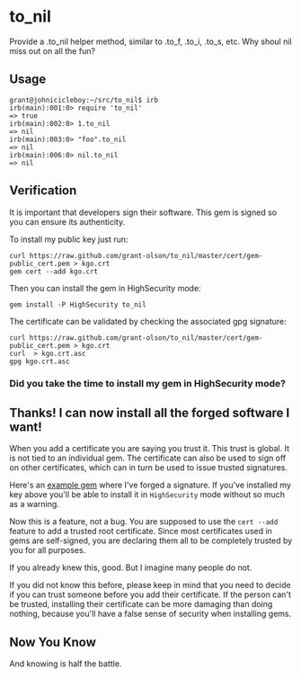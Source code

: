 to_nil
======

Provide a .to_nil helper method, similar to .to_f, .to_i, .to_s, etc.
Why shoul nil miss out on all the fun?

Usage
-----

    grant@johnicicleboy:~/src/to_nil$ irb
    irb(main):001:0> require 'to_nil'
    => true
    irb(main):002:0> 1.to_nil
    => nil
    irb(main):003:0> "foo".to_nil
    => nil
    irb(main):006:0> nil.to_nil
    => nil

Verification
------------

It is important that developers sign their software.  This gem is
signed so you can ensure its authenticity.

To install my public key just run:

    curl https://raw.github.com/grant-olson/to_nil/master/cert/gem-public_cert.pem > kgo.crt
    gem cert --add kgo.crt

Then you can install the gem in HighSecurity mode:

    gem install -P HighSecurity to_nil

The certificate can be validated by checking the associated gpg signature:

    curl https://raw.github.com/grant-olson/to_nil/master/cert/gem-public_cert.pem > kgo.crt
    curl  > kgo.crt.asc
    gpg kgo.crt.asc

### Did you take the time to install my gem in HighSecurity mode?

Thanks!  I can now install all the forged software I want!
----------------------------------------------------------

When you add a certificate you are saying you trust it.  This trust is
global.  It is not tied to an individual gem.  The certificate can
also be used to sign off on other certificates, which can in turn be
used to issue trusted signatures.

Here's an [example gem](./gems/rubygems-update-2.0.0.gem) where I've
forged a signature.  If you've installed my key above you'll be able
to install it in `HighSecurity` mode without so much as a warning.

Now this is a feature, not a bug.  You are supposed to use the `cert
--add` feature to add a trusted root certificate.  Since most
certificates used in gems are self-signed, you are declaring them all
to be completely trusted by you for all purposes.

If you already knew this, good.  But I imagine many people do not.

If you did not know this before, please keep in mind that you need to
decide if you can trust someone before you add their certificate.  If
the person can't be trusted, installing their certificate can be more
damaging than doing nothing, because you'll have a false sense of
security when installing gems.

Now You Know
------------

And knowing is half the battle.